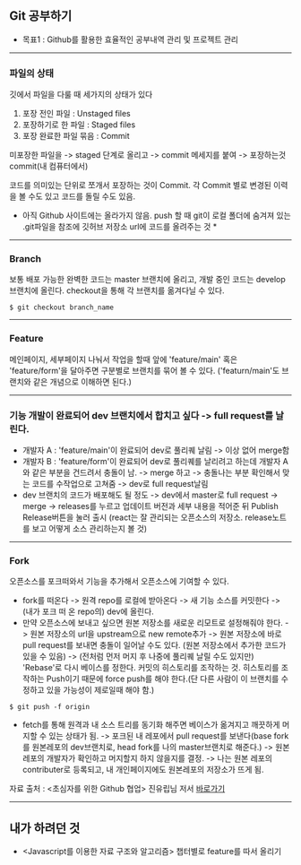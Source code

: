 ## Git 공부하기

* 목표1 : Github를 활용한 효율적인 공부내역 관리 및 프로젝트 관리

---
### 파일의 상태
깃에서 파일을 다룰 때 세가지의 상태가 있다

1. 포장 전인 파일 : Unstaged files
2. 포장하기로 한 파일 : Staged files
3. 포장 완료한 파일 묶음 : Commit

미포장한 파일을 -> staged 단계로 올리고 -> commit 메세지를 붙여 -> 포장하는것 commit(내 컴퓨터에서)

코드를 의미있는 단위로 쪼개서 포장하는 것이 Commit. 각 Commit 별로 변경된 이력을 볼 수도 있고 코드를 돌릴 수도 있음.

* 아직 Github 사이트에는 올라가지 않음. push 할 때 git이 로컬 폴더에 숨겨져 있는 .git파일을 참조에 깃허브 저장소 url에 코드를 올려주는 것 *

---
### Branch

보통 배포 가능한 완벽한 코드는 master 브랜치에 올리고, 개발 중인 코드는 develop 브랜치에 올린다. checkout을 통해 각 브랜치를 옮겨다닐 수 있다.
```
$ git checkout branch_name
```

---
### Feature

메인페이지, 세부페이지 나눠서 작업을 할때 앞에 'feature/main' 혹은 'feature/form'을 달아주면 구분별로 브랜치를 묶어 볼 수 있다. ('featurn/main'도 브랜치와 같은 개념으로 이해하면 된다.)

---
### 기능 개발이 완료되어 dev 브랜치에서 합치고 싶다 -> full request를 날린다.

- 개발자 A : 'feature/main'이 완료되어 dev로 풀리퀘 날림 -> 이상 없어 merge함
- 개발자 B : 'feature/form'이 완료되어 dev로 풀리퀘를 날리려고 하는데 개발자 A와 같은 부분을 건드려서 충돌이 남. -> merge 하고 -> 충돌나는 부분 확인해서 맞는 코드를 수작업으로 고쳐줌 -> dev로 full request날림
- dev 브랜치의 코드가 배포해도 될 정도 -> dev에서 master로 full request -> merge -> releases를 누르고 업데이트 버전과 세부 내용을 적어준 뒤 Publish Release버튼을 눌러 출시
(react는 잘 관리되는 오픈소스의 저장소. release노트를 보고 어떻게 소스 관리하는지 볼 것)

---
### Fork

오픈소스를 포크떠와서 기능을 추가해서 오픈소스에 기여할 수 있다.
- fork를 떠온다 -> 원격 repo를 로컬에 받아온다 -> 새 기능 소스를 커밋한다 -> (내가 포크 떠 온 repo의) dev에 올린다.
- 만약 오픈소스에 보내고 싶으면 원본 저장소를 새로운 리모트로 설정해줘야 한다. -> 원본 저장소의 url을 upstream으로 new remote추가 -> 원본 저장소에 바로 pull request를 보내면 충돌이 일어날 수도 있다. (원본 저장소에서 추가한 코드가 있을 수 있음) -> (전처럼 먼저 머지 후 나중에 풀리퀘 날릴 수도 있지만) 'Rebase'로 다시 베이스를 정한다. 커밋의 히스토리를 조작하는 것. 히스토리를 조작하는 Push이기 때문에 force push를 해야 한다.(단 다른 사람이 이 브랜치를 수정하고 있을 가능성이 제로일때 해야 함.)
```
$ git push -f origin
```
- fetch를 통해 원격과 내 소스 트리를 동기화 해주면 베이스가 옮겨지고 깨끗하게 머지할 수 있는 상태가 됨. -> 포크된 내 레포에서 pull request를 보낸다(base fork를 원본레포의 dev브랜치로, head fork를 나의 master브랜치로 해준다.) -> 원본 레포의 개발자가 확인하고 머지할지 하지 않을지를 결정. -> 나는 원본 레포의 contributer로 등록되고, 내 개인페이지에도 원본레포의 저장소가 뜨게 됨.

자료 출처 : <초심자를 위한 Github 협업> 진유립님 저서 [바로가기](https://realhanbit.co.kr/books/125/pages/0/read)


---
## 내가 하려던 것

- <Javascript를 이용한 자료 구조와 알고리즘> 챕터별로 feature를 따서 올리기